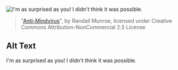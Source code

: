 ![I'm as surprised as you!  I didn't think it was possible.](https://imgs.xkcd.com/comics/anti_mind_virus.png)
> "[Anti-Mindvirus](https://xkcd.com/391/)", by Randall Munroe, licensed under Creative Commons Attribution-NonCommercial 2.5 License

## Alt Text
I'm as surprised as you!  I didn't think it was possible.
